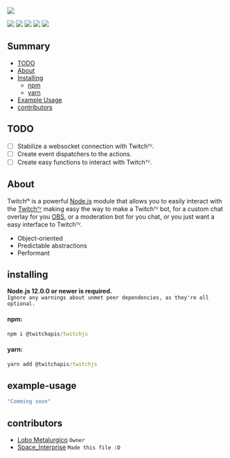 <img src="https://media.discordapp.net/attachments/773922086188089374/774016163909992448/TwitchJS.png?width=879&height=475">
<p>
  <a href="https://discord.gg/26KFSUbVFe"><img src="https://img.shields.io/discord/773920681246851083?color=7289da&logo=discord&logoColor=FFFF55"/></a>
  <a href="https://www.npmjs.com/package/@twitchapis/twitchjs"><img src="https://img.shields.io/npm/v/@twitchapis/twitchjs.svg?maxAge=3600"/></a>
  <a href="https://www.npmjs.com/package/@twitchapis/twitchjs"><img src="https://img.shields.io/npm/dt/@twitchapis/twitchjs.svg?maxAge=3600"/></a>
  <a href="https://github.com/twitchapis/TwitchJS"><img src="https://github.com/twitchapis/TwitchJS/workflows/Testing/badge.svg"/></a>
  <a href="https://github.com/twitchapis/TwitchJS"><img src="https://img.shields.io/david/twitchapis/twitchJs.svg?maxAge=3600"/></a>
</p>

## Summary

- [TODO](#todo)
- [About](#about)
- [Installing](#installing)
  - [npm](#npm)
  - [yarn](#yarn)
- [Example Usage](#example-usage)
- [contributors](#contributors)

## TODO

- [ ] Stabilize a websocket connection with Twitchᵀⱽ.
- [ ] Create event dispatchers to the actions.
- [ ] Create easy functions to interact with Twitchᵀⱽ.

## About

Twitchʲˢ is a powerful [Node.js](https://nodejs.org) module that allows you to easily interact with the
[Twitchᵀⱽ](https://twitch.tv) making easy the way to make a Twitchᵀⱽ bot, for a custom chat overlay for you [OBS](https://obsproject.com/), or a moderation bot for you chat, or you just want a easy interface to Twitchᵀⱽ.

- Object-oriented
- Predictable abstractions
- Performant

## installing

**Node.js 12.0.0 or newer is required.**  
`Ignore any warnings about unmet peer dependencies, as they're all optional.`

#### npm: 
```bat
npm i @twitchapis/twitchjs
```  
#### yarn: 
```bat
yarn add @twitchapis/twitchjs
```  

## example-usage

```javascript
"Comming soon"
```

## contributors

- [Lobo Metalurgico](https://github.com/LoboMetalurgico) `Owner`
- [Space_Interprise](https://github.com/emanuelfranklyn) `Made this file :D`
